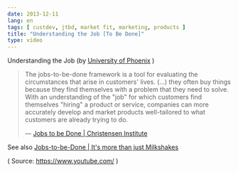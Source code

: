 ```yaml
---
date: 2013-12-11
lang: en
tags: [ custdev, jtbd, market fit, marketing, products ]
title: "Understanding the Job [To Be Done]"
type: video
---
```


Understanding the Job (by [University of Phoenix](http://www.youtube.com/watch?v=f84LymEs67Y) )

> The jobs-to-be-done framework is a tool for evaluating the
> circumstances that arise in customers' lives. (...) they often buy
> things because they find themselves with a problem that they need to
> solve. With an understanding of the "job" for which customers find
> themselves "hiring" a product or service, companies can more
> accurately develop and market products well-tailored to what customers
> are already trying to do.
>
> — [Jobs to be Done | Christensen Institute](http://www.christenseninstitute.org/key-concepts/jobs-to-be-done/)

See also [Jobs-to-be-Done | It's more than just Milkshakes](http://jobstobedone.org)

( Source: <https://www.youtube.com/> )

